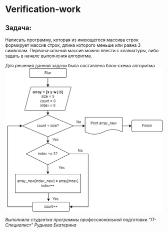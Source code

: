 # Verification-work

## Задача: 
Написать программу, которая из имеющегося массива строк формирует массив строк, длина которого меньше или равна 3 символам. Первоначальный массив можно ввести с клавиатуры, либо задать в начале выполнения алгоритма.

Для решения данной задачи была составлена блок-схема алгоритма
![Блок-схема.png](https://github.com/rudninka/Verification-work/blob/22a35edbd16c4f6b2d5917fcb419b86fd8537f50/%D0%91%D0%BB%D0%BE%D0%BA-%D1%81%D1%85%D0%B5%D0%BC%D0%B0.png)


*Выполнила студентка программы профессиональной подготовки "IT-Специалист" Руднева Екатерина*
